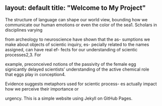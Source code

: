 layout: default
title: "Welcome to My Project"
---
The structure of language can shape our world view,
bounding how we communicate our human emotions or
even the color of the sea1. Scholars in disciplines varying

from archeology to neuroscience have shown that the as-
sumptions we make about objects of scientic inquiry, es-
pecially related to the names assigned, can have real ef-
fects for our understanding of scientic processes2,3. For

example, preconceived notions of the passivity of the
female egg signicantly delayed scientists’ understanding
of the active chemical role that eggs play in conception4.

Evidence suggests metaphors used for scientic process-
es actually impact how we perceive their importance or

urgency.
This is a simple website using Jekyll on GitHub Pages.
